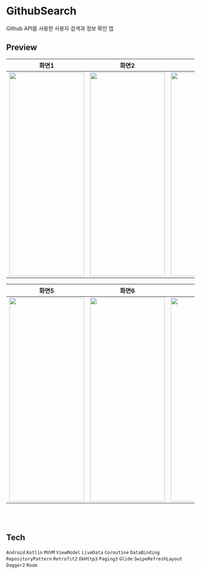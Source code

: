 # GithubSearch
Github API를 사용한 사용자 검색과 정보 확인 앱 <br>


## Preview

| 화면1 | 화면2 | 화면3 | 화면4 |
|:-------------------------:|:-------------------------:|:-------------------------:|:-------------------------:|
|<img src = "https://user-images.githubusercontent.com/47595801/160973502-f26546bd-4b6b-478e-984d-5ebe15046750.jpg" width="200" height="545">|<img src = "https://user-images.githubusercontent.com/47595801/160973521-41f55405-8891-474a-b4d9-2e8a0ce2a67f.jpg" width="200" height="545">|<img src = "https://user-images.githubusercontent.com/47595801/160973532-cfd12a31-8850-45de-8a02-1480be2d9f20.jpg" width="200" height="545">|<img src = "https://user-images.githubusercontent.com/47595801/160973541-9681a0db-14eb-4b09-83a0-02e8e6889840.jpg" width="200" height="545">|

| 화면5 | 화면6 | 화면7 |
|:-------------------------:|:-------------------------:|:-------------------------:|
|<img src = "https://user-images.githubusercontent.com/47595801/150273929-c5f29b26-cb55-4820-8653-f5d844953161.jpg" width="200" height="545">|<img src = "https://user-images.githubusercontent.com/47595801/160973552-bfc6eb62-dd11-4841-a512-4cb6bfb1f414.jpg" width="200" height="545">|<img src = "https://user-images.githubusercontent.com/47595801/160973559-cba14288-a518-41d2-8c1b-0bd4b3a570a3.jpg" width="200" height="545">|

<br><br>
## Tech
`Android` `Kotlin` `MVVM` `ViewModel` `LiveData` `Coroutine` `DataBinding` `RepositoryPattern` `Retrofit2` `OkHttp3` `Paging3` `Glide` `SwipeRefreshLayout` `Dagger2` `Room` 
